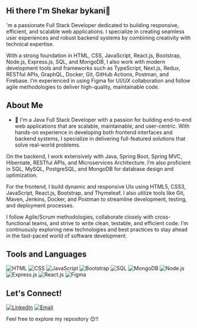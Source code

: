  ## Hi there I'm Shekar bykani👋
'm a passionate Full Stack Developer dedicated to building responsive, efficient, and scalable web applications. I specialize in creating seamless user experiences and robust backend systems by combining creativity with technical expertise.

With a strong foundation in HTML, CSS, JavaScript, React.js, Bootstrap, Node.js, Express.js, SQL, and MongoDB, I also work with modern development tools and frameworks such as TypeScript, Next.js, Redux, RESTful APIs, GraphQL, Docker, Git, GitHub Actions, Postman, and Firebase. I’m experienced in using Figma for UI/UX collaboration and follow agile methodologies to deliver high-quality, maintainable code.
## About Me
- 💼 I'm a Java Full Stack Developer with a passion for building end-to-end web applications that are scalable, maintainable, and user-centric. With hands-on experience in developing both frontend interfaces and backend systems, I specialize in delivering full-featured solutions that solve real-world problems.

On the backend, I work extensively with Java, Spring Boot, Spring MVC, Hibernate, RESTful APIs, and Microservices Architecture. I’m also proficient in SQL, MySQL, PostgreSQL, and MongoDB for database design and optimization.

For the frontend, I build dynamic and responsive UIs using HTML5, CSS3, JavaScript, React.js, Bootstrap, and Thymeleaf. I also utilize tools like Git, Maven, Jenkins, Docker, and Postman to streamline development, testing, and deployment processes.

I follow Agile/Scrum methodologies, collaborate closely with cross-functional teams, and strive to write clean, testable, and efficient code. I’m continuously exploring new technologies and best practices to stay ahead in the fast-paced world of software development.


## Tools and Languages
![HTML](https://img.shields.io/badge/HTML-FF4500?style=flat&logo=html5&logoColor=white)
![CSS](https://img.shields.io/badge/CSS-1572B6?style=flat&logo=css3&logoColor=white)
![JavaScript](https://img.shields.io/badge/JavaScript-F7DF1E?style=flat&logo=javascript&logoColor=black)
![Bootstrap](https://img.shields.io/badge/Bootstrap-563D7C?style=flat&logo=bootstrap&logoColor=white)
![SQL](https://img.shields.io/badge/SQL-4479A1?style=flat&logo=postgresql&logoColor=white)
![MongoDB](https://img.shields.io/badge/MongoDB-47A248?style=flat&logo=mongodb&logoColor=white)
![Node.js](https://img.shields.io/badge/Node.js-339933?style=flat&logo=node.js&logoColor=white)
![Express.js](https://img.shields.io/badge/Express.js-000000?style=flat&logo=express&logoColor=white)
![React.js](https://img.shields.io/badge/React.js-61DAFB?style=flat&logo=react&logoColor=black)
![Figma](https://img.shields.io/badge/Figma-F24E1E?style=flat&logo=figma&logoColor=white)


## Let's Connect!
[![LinkedIn](https://img.shields.io/badge/LinkedIn-0077B5?style=flat&logo=linkedin&logoColor=white)](https://www.linkedin.com/in/shekaryadav/)
[![Email](https://img.shields.io/badge/Email-D14836?style=flat&logo=gmail&logoColor=white)](mailto:sbykani999@gmail.com)

Feel free to explore my repository 😊!!
